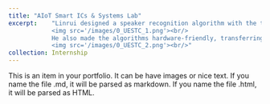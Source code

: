 ```yaml
---
title: "AIoT Smart ICs & Systems Lab"
excerpt:    "Linrui designed a speaker recognition algorithm with the time delay neural network (TDNN). By setting up a rational residual network structure and applying a comprehensive speech dataset, the module's equal error rate (EER) is reduced from 14.22% to 0.196% when full-time enrollment and verification.<br/>
            <img src='/images/0_UESTC_1.png'><br/>
            He also made the algorithms hardware-friendly, transferring long audio segments into shorter segments and integrating the processing results from short audio segments. Achieved just about 0.05% performance deterioration on the systems. (0.245% compared with 0.196%)<br/>
            <img src='/images/0_UESTC_2.png'><br/>"
collection: Internship
---
```


This is an item in your portfolio. It can be have images or nice text. If you name the file .md, it will be parsed as markdown. If you name the file .html, it will be parsed as HTML. 
